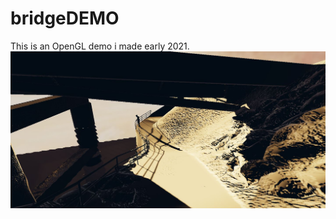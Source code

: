 # bridgeDEMO

This is an OpenGL demo i made early 2021.
![alt text](https://github.com/celyk/bridgeDEMO/blob/master/bridgeDEMO/image.jpg?raw=true)
